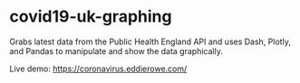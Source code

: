 # covid19-uk-graphing
Grabs latest data from the Public Health England API and uses Dash, Plotly, and Pandas to manipulate and show the data graphically.

Live demo: https://coronavirus.eddierowe.com/
